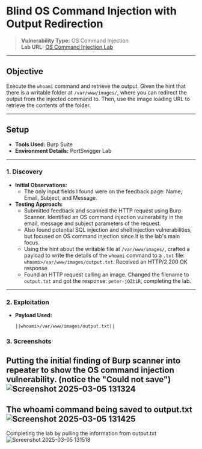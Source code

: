 # Blind OS Command Injection with Output Redirection

> **Vulnerability Type:**   OS Command Injection  
> **Lab URL:** [OS Command Injection Lab](https://portswigger.net/web-security/os-command-injection/lab-blind-output-redirection)

---

## Objective  
Execute the `whoami` command and retrieve the output. Given the hint that there is a writable folder at `/var/www/images/`, where you can redirect the output from the injected command to. Then, use the image loading URL to retrieve the contents of the folder.

---

## Setup  
- **Tools Used:** Burp Suite  
- **Environment Details:** PortSwigger Lab  

--- 

### 1. **Discovery**  
- **Initial Observations:**  
  - The only input fields I found were on the feedback page: Name, Email, Subject, and Message.
- **Testing Approach:**  
  - Submitted feedback and scanned the HTTP request using Burp Scanner. Identified an OS command injection vulnerability in the email, message and subject parameters of the request.
  - Also found potential SQL injection and shell injection vulnerabilities, but focused on OS command injection since it is the lab's main focus.
  - Using the hint about the writable file at `/var/www/images/`, crafted a payload to write the details of the `whoami` command to a `.txt` file: `whoami>/var/www/images/output.txt`. Received an HTTP/2 200 OK response.
  - Found an HTTP request calling an image. Changed the filename to `output.txt` and got the response: `peter-jQZtiR`, completing the lab.

---

### 2. **Exploitation**  
- **Payload Used:**  
  ```shell
  ||whoami>/var/www/images/output.txt||
  ```
### 3. **Screenshots**  

Putting the initial finding of Burp scanner into repeater to show the OS command injection vulnerability. (notice the "Could not save")
![Screenshot 2025-03-05 131324](https://github.com/user-attachments/assets/3512a326-fcc2-45af-a063-f54c82f8102a)
---
The whoami command being saved to output.txt
![Screenshot 2025-03-05 131425](https://github.com/user-attachments/assets/b93ad343-94b1-476e-abeb-983830dcb9a0)
---
Completing the lab by pulling the information from output.txt
![Screenshot 2025-03-05 131518](https://github.com/user-attachments/assets/df92335c-baec-4b40-9b45-9bd0efb9fdd2)
